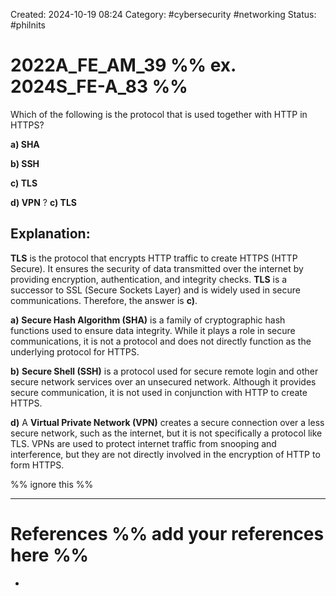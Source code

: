 Created: 2024-10-19 08:24
Category: #cybersecurity #networking
Status: #philnits


# 2022A_FE_AM_39 %% ex. 2024S_FE-A_83 %%

Which of the following is the protocol that is used together with HTTP in HTTPS?

**a) SHA**

**b) SSH**

**c) TLS**

**d) VPN**
?
**c) TLS**

## **Explanation:**

**TLS** is the protocol that encrypts HTTP traffic to create HTTPS (HTTP Secure). It ensures the security of data transmitted over the internet by providing encryption, authentication, and integrity checks. **TLS** is a successor to SSL (Secure Sockets Layer) and is widely used in secure communications. Therefore, the answer is **c)**.

**a)** **Secure Hash Algorithm (SHA)** is a family of cryptographic hash functions used to ensure data integrity. While it plays a role in secure communications, it is not a protocol and does not directly function as the underlying protocol for HTTPS.

**b)** **Secure Shell (SSH)** is a protocol used for secure remote login and other secure network services over an unsecured network. Although it provides secure communication, it is not used in conjunction with HTTP to create HTTPS.

**d)** A **Virtual Private Network (VPN)** creates a secure connection over a less secure network, such as the internet, but it is not specifically a protocol like TLS. VPNs are used to protect internet traffic from snooping and interference, but they are not directly involved in the encryption of HTTP to form HTTPS.






%% ignore this %%
<!--SR:!2025-04-16,41,290-->
---









# References %% add your references here %%
- 